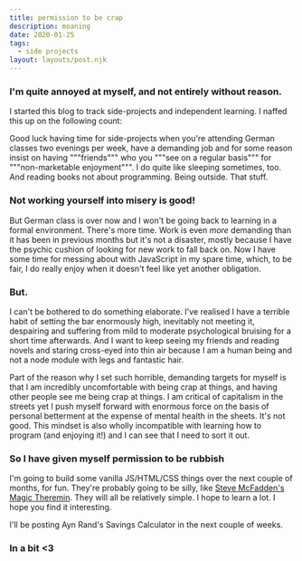 ```yaml
---
title: permission to be crap
description: moaning
date: 2020-01-25
tags:
  - side projects
layout: layouts/post.njk
---
```


### I'm quite annoyed at myself, and not entirely without reason.

I started this blog to track side-projects and independent learning. I naffed this up on the following count:

Good luck having time for side-projects when you're attending German classes two evenings per week, have a demanding job and for some reason insist on having """friends""" who you """see on a regular basis""" for """non-marketable enjoyment""". I do quite like sleeping sometimes, too. And reading books not about programming. Being outside. That stuff.

### Not working yourself into misery is good!

But German class is over now and I won't be going back to learning in a formal environment. There's more time. Work is even *more* demanding than it has been in previous months but it's not a disaster, mostly because I have the psychic cushion of looking for new work to fall back on. Now I have some time for messing about with JavaScript in my spare time, which, to be fair, I do really enjoy when it doesn't feel like yet another obligation.

### But.

I can't be bothered to do something elaborate. I've realised I have a terrible habit of setting the bar enormously high, inevitably not meeting it, despairing and suffering from mild to moderate psychological bruising for a short time afterwards. And I want to keep seeing my friends and reading novels and staring cross-eyed into thin air because I am a human being and not a node module with legs and fantastic hair. 

Part of the reason why I set such horrible, demanding targets for myself is that I am incredibly uncomfortable with being crap at things, and having other people see me being crap at things. I am critical of capitalism in the streets yet I push myself forward with enormous force on the basis of personal betterment at the expense of mental health in the sheets. It's not good. This mindset is also wholly incompatible with learning how to program (and enjoying it!) and I can see that I need to sort it out.

### So I have given myself permission to be rubbish

I'm going to build some vanilla JS/HTML/CSS things over the next couple of months, for fun. They're probably going to be silly, like [Steve McFadden's Magic Theremin](https://dereknahman.github.io/steve-mcfaddens-theremin/). They will all be relatively simple. I hope to learn a lot. I hope you find it interesting.

I'll be posting Ayn Rand's Savings Calculator in the next couple of weeks. 

### In a bit <3

